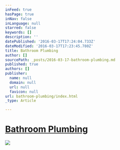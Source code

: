 ```yaml
---
inFeed: true
hasPage: true
inNav: false
inLanguage: null
starred: false
keywords: []
description: ''
datePublished: '2016-03-17T17:24:04.733Z'
dateModified: '2016-03-17T17:23:45.780Z'
title: Bathroom Plumbing
author: []
sourcePath: _posts/2016-03-17-bathroom-plumbing.md
published: true
authors: []
publisher:
  name: null
  domain: null
  url: null
  favicon: null
url: bathroom-plumbing/index.html
_type: Article

---
```

# [Bathroom Plumbing][0]
![](https://the-grid-user-content.s3-us-west-2.amazonaws.com/ece95fee-2723-4e8b-8de0-432d2bb7685c.jpg)

[0]: https://thegrid.ai/little-rock-plumbers/bathroom-plumbing